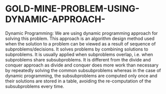 # GOLD-MINE-PROBLEM-USING-DYNAMIC-APPROACH-
Dynamic Programming: 
We are using dynamic programming approach for solving this problem. 
This approach is an algorithm design method used when the solution to a problem 
can be viewed as a result of sequence of subproblems/decisions. It solves problems 
by combining solutions to subproblems. It is usually applied when subproblems 
overlap, i.e. when subproblems share subsubproblems. 
It is different from the divide and conquer approach as divide and conquer does 
more work than necessary by repeatedly solving the common subsubproblems 
whereas in the case of dynamic programming, the subsubproblems are computed 
only once and their solutions are stored in a table, avoiding the re-computation of 
the subsubproblems every time.
